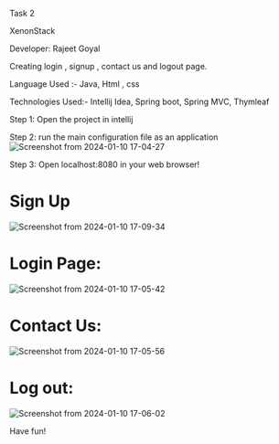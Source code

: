 Task 2

XenonStack

Developer: Rajeet Goyal

Creating login , signup , contact us and logout page.

Language Used :- Java, Html , css

Technologies Used:- Intellij Idea, Spring boot, Spring MVC, Thymleaf

Step 1:
Open the project in intellij

Step 2:
run the main configuration file as an
application![Screenshot from 2024-01-10 17-04-27](https://github.com/Rajeet1729/xenonstack/assets/99602252/db7d0014-451c-4724-821b-66a3576fa24d)

Step 3:
Open localhost:8080 in your web browser!

# Sign Up

![Screenshot from 2024-01-10 17-09-34](https://github.com/Rajeet1729/xenonstack/assets/99602252/81d874fe-e454-48d0-b6b2-7fea14fb66f0)

# Login Page:

![Screenshot from 2024-01-10 17-05-42](https://github.com/Rajeet1729/xenonstack/assets/99602252/a57f50cb-6c69-4638-bf93-2d3aee9a980c)

# Contact Us:

![Screenshot from 2024-01-10 17-05-56](https://github.com/Rajeet1729/xenonstack/assets/99602252/0070041b-0ea1-4866-a01e-bbf6c3a446e7)

# Log out:

![Screenshot from 2024-01-10 17-06-02](https://github.com/Rajeet1729/xenonstack/assets/99602252/19187f00-398d-4e94-a5cf-7aade0c05b20)

Have fun!
